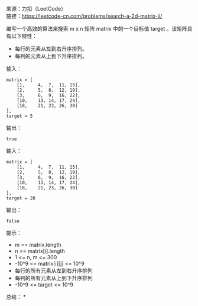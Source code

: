 
来源：力扣（LeetCode）  
链接：https://leetcode-cn.com/problems/search-a-2d-matrix-ii/

编写一个高效的算法来搜索 m x n 矩阵 matrix 中的一个目标值 target 。该矩阵具有以下特性：

* 每行的元素从左到右升序排列。
* 每列的元素从上到下升序排列。


输入：
```
matrix = [
    [1,     4,  7,  11, 15],
    [2,     5,  8,  12, 19],
    [3,     6,  9,  16, 22],
    [10,    13, 14, 17, 24],
    [18,    21, 23, 26, 30]
], 
target = 5
```
输出：
```
true
```

输入：
```
matrix = [
    [1,     4,  7,  11, 15],
    [2,     5,  8,  12, 19],
    [3,     6,  9,  16, 22],
    [10,    13, 14, 17, 24],
    [18,    21, 23, 26, 30]
], 
target = 20

```
输出：
```
false
```

提示：

* m == matrix.length
* n == matrix[i].length
* 1 <= n, m <= 300
* -10^9 <= matrix[i][j] <= 10^9
* 每行的所有元素从左到右升序排列
* 每列的所有元素从上到下升序排列
* -10^9 <= target <= 10^9

总结：
* 